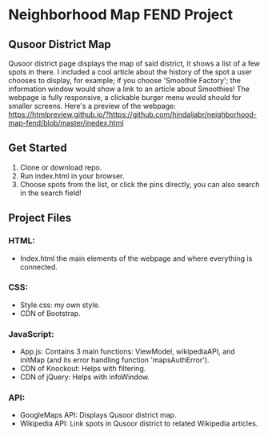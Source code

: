 # Neighborhood Map FEND Project


## Qusoor District Map
Qusoor district page displays the map of said district, it shows a list of a few spots in there.
I included a cool article about the history of the spot a user chooses to display, for example; if you choose 'Smoothie Factory'; the information window would show a link to an article about Smoothies!
The webpage is fully responsive, a clickable burger menu would should for smaller screens.
Here's a preview of the webpage: https://htmlpreview.github.io/?https://github.com/hindaljabr/neighborhood-map-fend/blob/master/inedex.html


## Get Started
1. Clone or download repo.
2. Run index.html in your browser.
3. Choose spots from the list, or click the pins directly, you can also search in the search field!



## Project Files
### HTML:
- Index.html the main elements of the webpage and where everything is connected.


### CSS:
- Style.css: my own style.
- CDN of Bootstrap.


### JavaScript:
- App.js: Contains 3 main functions: ViewModel, wikipediaAPI, and initMap (and its error handling function 'mapsAuthError').
- CDN of Knockout: Helps with filtering.
- CDN of jQuery: Helps with infoWindow.


### API:
- GoogleMaps API: Displays Qusoor district map.
- Wikipedia API: Link spots in Qusoor district to related Wikipedia articles.
